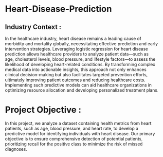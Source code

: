 # Heart-Disease-Prediction

## Industry Context :

In the healthcare industry, heart disease remains a leading cause of morbidity and mortality globally, necessitating effective prediction and early intervention strategies. Leveraging logistic regression for heart disease prediction allows healthcare providers to analyze patient data—such as age, cholesterol levels, blood pressure, and lifestyle factors—to assess the likelihood of developing heart-related conditions. By transforming complex medical data into actionable insights, this approach not only enhances clinical decision-making but also facilitates targeted prevention efforts, ultimately improving patient outcomes and reducing healthcare costs. Implementing such predictive models can aid healthcare organizations in optimizing resource allocation and developing personalized treatment plans.

# Project Objective : 

In this project, we analyze a dataset containing health metrics from heart patients, such as age, blood pressure, and heart rate, to develop a predictive model for identifying individuals with heart disease. Our primary objective is to ensure comprehensive detection of potential patients, prioritizing recall for the positive class to minimize the risk of missed diagnoses.
